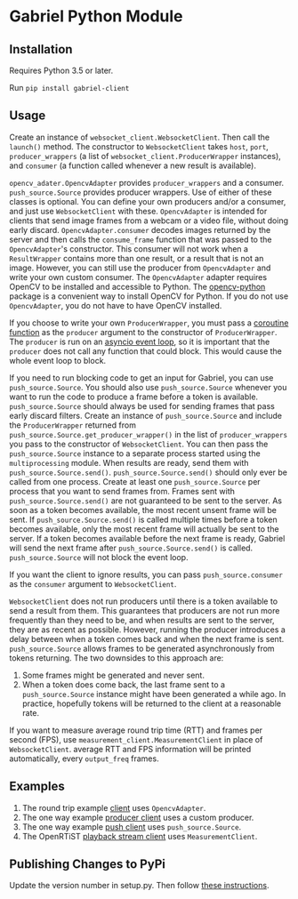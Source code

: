 # Gabriel Python Module

## Installation

Requires Python 3.5 or later.

Run `pip install gabriel-client`

## Usage

Create an instance of `websocket_client.WebsocketClient`. Then call
the `launch()` method. The constructor to `WebsocketClient` takes `host`,
`port`, `producer_wrappers` (a list of
`websocket_client.ProducerWrapper` instances), and `consumer` (a
function called whenever a new result is available).

`opencv_adater.OpencvAdapter` provides `producer_wrappers` and a consumer.
`push_source.Source` provides producer wrappers.
Use of either of these classes is optional. You can define your own producers
and/or a consumer, and just use `WebsocketClient` with these. `OpencvAdapter` is
intended for clients that send image frames from a webcam or a video file,
without doing early discard. `OpencvAdapter.consumer` decodes images returned
by the server and then calls the `consume_frame` function that was passed to the
`OpencvAdapter`'s constructor. This consumer will not work when a
`ResultWrapper` contains more than one result, or a result that is not an
image. However, you can still use the producer from `OpencvAdapter` and write
your own custom consumer. The `OpencvAdapter` adapter requires OpenCV to be
installed and accessible to Python. The
[opencv-python](https://pypi.org/project/opencv-python) package is a convenient
way to install OpenCV for Python. If you do not use `OpencvAdapter`, you do not
have to have OpenCV installed.

If you choose to write your own `ProducerWrapper`, you must pass a
[coroutine function](https://docs.python.org/3/glossary.html#term-coroutine-function)
as the `producer` argument to the constructor of `ProducerWrapper`. The
`producer` is run on an
[asyncio event loop](https://docs.python.org/3/library/asyncio-eventloop.html#event-loop),
so it is important that the `producer` does not call any function that could
block. This would cause the whole event loop to block.

If you need to run blocking code to get an input for Gabriel, you can use
`push_source.Source`. You should also use `push_source.Source` whenever you want
to run the code to produce a frame before a token is available.
`push_source.Source` should always be used for sending frames that pass early
discard filters. Create an instance of `push_source.Source` and include the
`ProducerWrapper` returned from `push_source.Source.get_producer_wrapper()` in
the list of `producer_wrappers` you pass to the constructor of
`WebsocketClient`. You can then pass the `push_source.Source`
instance to a separate process started using the `multiprocessing` module. When
results are ready, send them with `push_source.Source.send()`.
`push_source.Source.send()` should only ever be called from one process. Create
at least one `push_source.Source` per process that you want to send frames from.
Frames sent with `push_source.Source.send()` are not guaranteed to be sent to
the server. As soon as a token becomes available, the most recent unsent frame
will be sent. If `push_source.Source.send()` is called multiple times before a
token becomes available, only the most recent frame will actually be sent to the
server. If a token becomes available before the next frame is ready, Gabriel
will send the next frame after `push_source.Source.send()` is called.
`push_source.Source` will not block the event loop.

If you want the client to ignore results, you can pass
`push_source.consumer` as the `consumer` argument to `WebsocketClient`.

`WebsocketClient` does not run producers until there is a token available to
send a result from them. This guarantees that producers are not run more
frequently than they need to be, and when results are sent to the server, they
are as recent as possible. However, running the producer introduces a delay
between when a token comes back and when the next frame is sent.
`push_source.Source` allows frames to be generated asynchronously from tokens
returning. The two downsides to this approach are:
1. Some frames might be generated and never sent.
2. When a token does come back, the last frame sent to a `push_source.Source`
   instance might have been generated a while ago. In practice, hopefully tokens
   will be returned to the client at a reasonable rate.

If you want to measure average round trip time (RTT) and frames per second
(FPS), use `measurement_client.MeasurementClient` in place of `WebsocketClient`.
average RTT and FPS information will be printed automatically, every
`output_freq` frames.

## Examples

1. The round trip example
   [client](https://github.com/cmusatyalab/gabriel/blob/2840808c3d90e4980969b2744877e739723c84bb/examples/round_trip/client.py#L41)
   uses `OpencvAdapter`.
2. The one way example
   [producer client](https://github.com/cmusatyalab/gabriel/blob/2840808c3d90e4980969b2744877e739723c84bb/examples/one_way/producer_client.py#L44)
   uses a custom producer.
3. The one way example
   [push client](https://github.com/cmusatyalab/gabriel/blob/2840808c3d90e4980969b2744877e739723c84bb/examples/one_way/push_client.py#L34)
   uses `push_source.Source`.
4. The OpenRTiST
   [playback stream client](https://github.com/cmusatyalab/openrtist/blob/019a58999fbdd7494b09b141e2c688e2fda32fb0/python-client/playback_stream.py#L35)
   uses `MeasurementClient`.

## Publishing Changes to PyPi

Update the version number in setup.py. Then follow [these instructions](https://packaging.python.org/tutorials/packaging-projects/#generating-distribution-archives).
